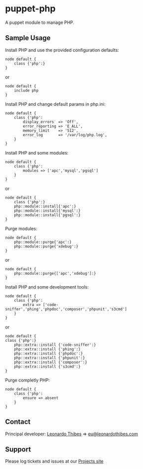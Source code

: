 puppet-php
==========

A puppet module to manage PHP.

## Sample Usage
Install PHP and use the provided configuration defaults:
```puppet
node default {
	class {'php':}
}
```
or
```puppet
node default {
	include php
}
```

Install PHP and change default params in php.ini:
```puppet
node default {
	class {'php':
		display_errors  => 'Off',
		error_reporting => 'E_ALL',
		memory_limit    => '512',
		error_log       => '/var/log/php.log',
	}
}
```

Install PHP and some modules:
```puppet
node default {
	class {'php':
		modules => ['apc','mysql','pgsql']
	}
}
```
or
```puppet
node default {
	class {'php':}
	php::module::install{'apc':}
	php::module::install{'mysql':}
	php::module::install{'pgsql':}
}
```

Purge modules:
```puppet
node default {
	php::module::purge{'apc':}
	php::module::purge{'xdebug':}
}
```
or
```puppet
node default {
	php::module::purge{['apc','xdebug']:}
}
```

Install PHP and some development tools:
```puppet
node default {
	class {'php':
		extra => ['code-sniffer','phing','phpdoc','composer','phpunit','s3cmd']
	}
}
```
or
```puppet
node default {
class {'php':}
	php::extra::install {'code-sniffer':}
	php::extra::install {'phing':}
	php::extra::install {'phpdoc':}
	php::extra::install {'phpunit':}
	php::extra::install {'composer':}
	php::extra::install {'s3cmd':}
}
```

Purge completly PHP:
```puppet
node default {
	class {'php':
		ensure => absent
	}
}
```

Contact
-------

Principal developer:
	[Leonardo Thibes](http://leonardothibes.com) => [eu@leonardothibes.com](mailto:eu@leonardothibes.com)

Support
-------

Please log tickets and issues at our [Projects site](https://github.com/leonardothibes/puppet-php/issues)
